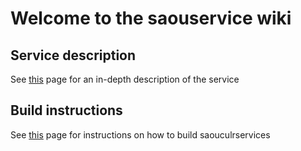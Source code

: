 # Welcome to the saouservice wiki

## Service description
See [this](/Saouservice.md) page for an in-depth description of the service

## Build instructions
See [this](/Build.md) page for instructions on how to build saouculrservices
